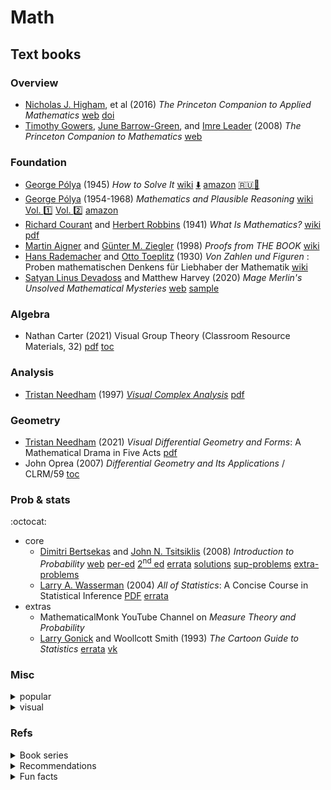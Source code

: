 # Math

## Text books

### Overview

- [Nicholas J. Higham](https://en.wikipedia.org/wiki/Nicholas_Higham), et al
  (2016) *The Princeton Companion to Applied Mathematics*
  [web](https://press.princeton.edu/books/hardcover/9780691150390/the-princeton-companion-to-applied-mathematics)
  [doi](https://doi.org/10.1515/9781400874477)
- [Timothy Gowers](https://en.wikipedia.org/wiki/Timothy_Gowers),
  [June Barrow-Green](https://en.wikipedia.org/wiki/June_Barrow-Green),
  and [Imre Leader](https://en.wikipedia.org/wiki/Imre_Leader)
  (2008) *The Princeton Companion to Mathematics*
  [web](https://press.princeton.edu/books/hardcover/9780691118802/the-princeton-companion-to-mathematics)

### Foundation

- [George Pólya](https://en.wikipedia.org/wiki/George_P%C3%B3lya)
  (1945) *How to Solve It*
  [wiki](https://en.wikipedia.org/wiki/How_to_Solve_It)
  [:arrow_down:](http://www.im.ufrj.br/~monica/funcoes/Polya.pdf)
  [amazon](https://www.amazon.de/-/en/George-Polya/dp/0140124993/ref=pd_sbs_sccl_2_1/261-5133149-6066016?pd_rd_w=ijFwb&content-id=amzn1.sym.6c0521be-6c2b-450c-bb72-af8082730381&pf_rd_p=6c0521be-6c2b-450c-bb72-af8082730381&pf_rd_r=RN8V9H71QM6XZ6J82EWD&pd_rd_wg=h5Qj0&pd_rd_r=1e1eaba8-3600-4654-a7d3-82a3c9a142fc&pd_rd_i=0140124993&psc=1)
  [:ru::green_book:](https://sheba.spb.ru/shkola/kak-reshat-1959.djvu)
- [George Pólya](https://en.wikipedia.org/wiki/George_P%C3%B3lya)
  (1954-1968) *Mathematics and Plausible Reasoning*
  [wiki](https://en.wikipedia.org/wiki/Mathematics_and_Plausible_Reasoning)
  [Vol. :one:](https://www.isinj.com/mt-usamo/Mathematics%20and%20Plausible%20Reasoning%20I%20-%20Polya%20G.pdf)
  [Vol. :two:](https://uberty.org/wp-content/uploads/2016/01/Polya_G._Mathematics_and_Plausible_Reasoning2.pdf)
  [amazon](https://www.amazon.de/-/en/George-Polya/dp/1639235663/ref=zg-te-pba_sccl_1_4/261-5133149-6066016?pd_rd_w=CKf04&content-id=amzn1.sym.2773ee31-e1d7-4b66-89a3-82d27d16ebdc&pf_rd_p=2773ee31-e1d7-4b66-89a3-82d27d16ebdc&pf_rd_r=WV916JY5F6X0QWCRADNR&pd_rd_wg=CW2DR&pd_rd_r=0380dc58-79c7-4d78-91c6-dc35d2187496&pd_rd_i=1639235663&psc=1)
- [Richard Courant](https://en.wikipedia.org/wiki/Richard_Courant)
  and [Herbert Robbins](https://en.wikipedia.org/wiki/Herbert_Robbins)
  (1941) *What Is Mathematics?*
  [wiki](https://en.wikipedia.org/wiki/What_Is_Mathematics%3F)
  [pdf](https://old.mccme.ru//free-books//pdf/kurant.pdf)
- [Martin Aigner](https://en.wikipedia.org/wiki/Martin_Aigner)
  and [Günter M. Ziegler](https://en.wikipedia.org/wiki/G%C3%BCnter_M._Ziegler)
  (1998) *Proofs from THE BOOK*
  [wiki](https://en.wikipedia.org/wiki/Proofs_from_THE_BOOK)
- [Hans Rademacher](https://en.wikipedia.org/wiki/Hans_Rademacher)
  and [Otto Toeplitz](https://en.wikipedia.org/wiki/Otto_Toeplitz)
  (1930) *Von Zahlen und Figuren* : Proben mathematischen Denkens für Liebhaber der Mathematik
  [wiki](https://ru.wikipedia.org/wiki/%D0%A7%D0%B8%D1%81%D0%BB%D0%B0_%D0%B8_%D1%84%D0%B8%D0%B3%D1%83%D1%80%D1%8B)
- [Satyan Linus Devadoss](https://en.wikipedia.org/wiki/Satyan_Devadoss)
  and Matthew Harvey
  (2020) *Mage Merlin's Unsolved Mathematical Mysteries*
  [web](https://mitpress.mit.edu/9780262542753/mage-merlins-unsolved-mathematical-mysteries/)
  [sample](https://mitp-content-server.mit.edu/books/content/sectbyfn/books_pres_0/12016/sample_pages_spread.pdf)
<!-- - [Gabriele Lolli](https://it.wikipedia.org/wiki/Gabriele_Lolli)
  (2022) *The Meaning of Proofs* Mathematics as Storytelling
  [web](https://mitpress.mit.edu/9780262544269/the-meaning-of-proofs/) -->

<!--
- The Mathematical Gazette / https://www.cambridge.org/core/journals/mathematical-gazette
- Kvant
-->

### Algebra

- Nathan Carter (2021) Visual Group Theory (Classroom Resource Materials, 32)
  [pdf](https://github.com/liwei766/visual-group-theory/blob/master/visual%20group%20theory.pdf)
  [toc](https://www.ams.org/books/clrm/032/clrm032-endmatter.pdf)
<!-- - Matej Brešar (2019) Undergraduate Algebra: A Unified Approach (Springer Undergraduate Mathematics Series) -->
<!-- - D. A. R. Wallace (1998) Groups, Rings and Fields -->

### Analysis

- [Tristan Needham](https://en.wikipedia.org/wiki/Tristan_Needham)
  (1997) [*Visual Complex Analysis*](complex_analysis/needham_vca/README.md)
  [pdf](https://umv.science.upjs.sk/hutnik/NeedhamVCA.pdf)

### Geometry

- [Tristan Needham](https://en.wikipedia.org/wiki/Tristan_Needham)
  (2021) *Visual Differential Geometry and Forms*: A Mathematical Drama in Five Acts
  [pdf](http://www.alefenu.com/libri/visualdifferentialgeometry.pdf)
- John Oprea
  (2007) *Differential Geometry and Its Applications* / CLRM/59
  [toc](https://www.ams.org/books/clrm/059/clrm059-endmatter.pdf)

### Prob & stats

:octocat:

- core
  - [Dimitri Bertsekas](https://en.wikipedia.org/wiki/Dimitri_Bertsekas)
    and [John N. Tsitsiklis](https://en.wikipedia.org/wiki/John_Tsitsiklis)
    (2008) *Introduction to Probability*
    [web](http://www.athenasc.com/probbook.html)
    [per-ed](https://www.vfu.bg/en/e-Learning/Math--Bertsekas_Tsitsiklis_Introduction_to_probability.pdf)
    [2<sup>nd</sup> ed](https://bank.engzenon.com/tmp/5e7f97b9-c014-4995-972e-4bc8c0feb99b/5f00c512-a668-4279-90fe-4777c0feb99b/introduction_to_probability_bertsekas_2nd_2008.pdf)
    [errata](http://athenasc.com/prob-errata_2ndedition.pdf)
    [solutions](http://www.athenasc.com/prob-solved_2ndedition.pdf)
    [sup-problems](http://www.athenasc.com/prob-supp.html)
    [extra-problems](https://www1.cmc.edu/pages/faculty/MONeill/Math151/Handouts/default.htm)
  - [Larry A. Wasserman](https://en.wikipedia.org/wiki/Larry_A._Wasserman)
    (2004) *All of Statistics*: A Concise Course in Statistical Inference
    [PDF](https://egrcc.github.io/docs/math/all-of-statistics.pdf)
    [errata](https://www.stat.cmu.edu/~larry/all-of-statistics/)
- extras
  - MathematicalMonk YouTube Channel on *Measure Theory and Probability*
  - [Larry Gonick](https://en.wikipedia.org/wiki/Larry_Gonick) and Woollcott Smith
    (1993) *The Cartoon Guide to Statistics*
    [errata](https://sites.temple.edu/woollcottsmith/files/2020/05/Corrections-Cartoon-Guide-to-Statistics.pdf)
    [vk](https://vk.com/wall-193687731_538?lang=en)

<!-- -  Statistics in a Nutshell: A Desktop Quick Reference by Sarah Boslaugh, Paul Andrew, Dr. Watters 
  https://vk.com/wall363612015_16200
- How to Lie with Statistics by Darrell Huff
https://vk.com/wall263712555_1875
- Statistical Inference von K Zuev 
  [![arXiv:1603.04929](https://img.shields.io/badge/arXiv-1603.04929-f9f107.svg?logo=arxiv)](https://arxiv.org/abs/1603.04929)
- Charles Wheelan Naked Statistics: Stripping the Dread from the Data
https://vk.com/wall-160351198_911?lang=en
- E.T. Jaynes (2003) Probability Theory: The Logic of Science
  http://www.med.mcgill.ca/epidemiology/hanley/bios601/GaussianModel/JaynesProbabilityTheory.pdf
- David Spiegelhalter () The Art of Statistics: Learning from Data
https://vk.com/wall-35828218_951
- Statistics by David Freedman, Robert Pisani, Roger Purves
- Doing Bayesian Data Analysis: A Tutorial with R and BUGS by John Kruschke
https://nyu-cdsc.github.io/learningr/assets/kruschke_bayesian_in_R.pdf
- What is a p-value anyway? 34 Stories to Help You Actually Understand Statistics by Andrew J. Vickers 
- Understanding The New Statistics: Effect Sizes, Confidence Intervals, and Meta-Analysis (Multivariate Applications Series) by Geoff Cumming
- Statistics Done Wrong: The Woefully Complete Guide by Alex Reinhart
https://www.statisticsdonewrong.com/ -->

### Misc

<details><summary>popular</summary>

- pop
  - Jonas Peters and Nicolai Meinshausen
    (2021) *The Raven's Hat*: Fallen Pictures, Rising Sequences, and Other Mathematical Games
    [web](https://mitpress.mit.edu/9780262044516/the-ravens-hat)
  - [James Tanton](https://en.wikipedia.org/wiki/James_Tanton)
    (2001) *Solve This*: Math Activities for Students and Clubs
  - [Randall Munroe](https://en.wikipedia.org/wiki/Randall_Munroe)
    *What If? 2*: Additional Serious Scientific Answers to Absurd Hypothetical Questions
    [wiki](https://en.wikipedia.org/wiki/What_If%3F_(book))

</details>
<details><summary>visual</summary>

- visual
  - Roger B. Nelsen
    (1993-2019) *Proofs Without Words*, Vols. 1,14, and 52
  - Roger B. Nelsen
    (2015) *Cameos for Calculus*: Visualization in the First-Year Course, Vol.49
  - Claudi Alsina, Roger B. Nelsen
    (2006) *Math Made Visual*: Creating Images for Understanding Mathematics

</details>

### Refs

<details><summary>Book series</summary>

Series
- Springer Series:
  - :books: Universitext
  - :books: Springer Undergraduate Mathematics Series
- AMS Series:
  - :books: [Classroom Resource Materials](https://bookstore.ams.org/view?ProductCode=CLRM)
- :books: Taha Sochi
- :books: [McGraw Hill Professional](https://www.mhprofessional.com/templates/schaums/)

</details>
<details><summary>Recommendations</summary>

Recommendations:
- Self-study:
  [1](https://www.quantstart.com/articles/How-to-Learn-Advanced-Mathematics-Without-Heading-to-University-Part-1/)
  [4](https://www.quantstart.com/articles/how-to-learn-advanced-mathematics-without-heading-to-university-part-4/)
- [stats](https://www.bookscrolling.com/best-statistics-books-time/)

</details>

<details><summary>Fun facts</summary>

Fun facts:
- [freshman's dream](https://en.wikipedia.org/wiki/Freshman%27s_dream)
- [sophomore's dream](https://en.wikipedia.org/wiki/Sophomore%27s_dream)

</details>
